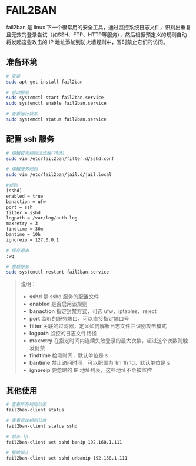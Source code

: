 # FAIL2BAN

fail2ban 是 linux 下一个很常用的安全工具，通过监控系统日志文件，识别出重复且无效的登录尝试（如SSH、FTP、HTTP等服务），然后根据预定义的规则自动将发起这些攻击的 IP 地址添加到防火墙规则中，暂时禁止它们的访问。

## 准备环境

```bash
# 安装
sudo apt-get install fail2ban

# 启动服务
sudo systemctl start fail2ban.service
sudo systemctl enable fail2ban.service

# 查看运行状态
sudo systemctl status fail2ban.service
```

## 配置 ssh 服务

```bash
# 编辑日志规则过滤器(可选)
sudo vim /etc/fail2ban/filter.d/sshd.conf

# 编辑服务规则
sudo vim /etc/fail2ban/jail.d/jail.local

#规则
[sshd]
enabled = true
banaction = ufw
port = ssh
filter = sshd
logpath = /var/log/auth.log
maxretry = 3
findtime = 30m
bantime = 10h
ignoreip = 127.0.0.1

# 保存退出
:wq

# 重启服务
sudo systemctl restart fail2ban.service
```

> 说明：
>
>- **sshd** 是 sshd 服务的配置文件
>- **enabled** 是否启用该规则
>- **banaction** 指定封禁方式，可选 ufw、iptables、reject
>- **port** 监听的服务端口，可以直接指定端口号
>- **filter** 关联的过滤器，定义如何解析日志文件并识别攻击模式
>- **logpath** 监控的日志文件路径
>- **maxretry** 在指定时间内连续失败登录的最大次数，超过这个次数则触发封禁
>- **findtime** 检测时间，默认单位是 s
>- **bantime** 禁止访问时间，可以配置为 1m 1h 1d，默认单位是 s
>- **ignoreip** 要忽略的 IP 地址列表，这些地址不会被监控

## 其他使用

```bash
# 查看所有规则状态
fail2ban-client status 

# 查看具体规则状态
fail2ban-client status sshd

# 禁止 ip
fail2ban-client set sshd banip 192.168.1.111

# 解除禁止
fail2ban-client set sshd unbanip 192.168.1.111
```
